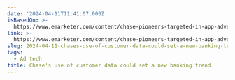 ```yaml
---
date: '2024-04-11T11:41:07.000Z'
isBasedOn: >-
  https://www.emarketer.com/content/chase-pioneers-targeted-in-app-advertising-with-banking-customer-data
link: >-
  https://www.emarketer.com/content/chase-pioneers-targeted-in-app-advertising-with-banking-customer-data
slug: 2024-04-11-chases-use-of-customer-data-could-set-a-new-banking-trend
tags:
  - Ad tech
title: Chase's use of customer data could set a new banking trend
---
```


